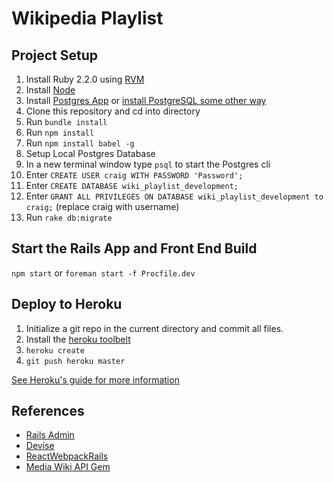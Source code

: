 # Wikipedia Playlist

## Project Setup

1. Install Ruby 2.2.0 using [RVM](https://rvm.io/rvm/install)
2. Install [Node](https://nodejs.org/en/)
3. Install [Postgres App](http://postgresapp.com/) or [install PostgreSQL some other way](http://www.postgresql.org/download/)
4. Clone this repository and cd into directory
5. Run `bundle install`
6. Run `npm install`
7. Run `npm install babel -g`
7. Setup Local Postgres Database
  1. In a new terminal window type `psql` to start the Postgres cli
  2. Enter `CREATE USER craig WITH PASSWORD 'Password';`
  3. Enter `CREATE DATABASE wiki_playlist_development;`
  4. Enter `GRANT ALL PRIVILEGES ON DATABASE wiki_playlist_development to craig;` (replace craig with username)
8. Run `rake db:migrate`

## Start the Rails App and Front End Build

`npm start` or `foreman start -f Procfile.dev`

## Deploy to Heroku

1. Initialize a git repo in the current directory and commit all files.
2. Install the [heroku toolbelt](https://toolbelt.heroku.com/)
3. `heroku create`
4. `git push heroku master`

[See Heroku's guide for more information](https://devcenter.heroku.com/articles/getting-started-with-rails4)


## References

- [Rails Admin](https://github.com/sferik/rails_admin)
- [Devise](https://github.com/plataformatec/devise)
- [ReactWebpackRails](https://github.com/netguru/react_webpack_rails)
- [Media Wiki API Gem](https://github.com/wikimedia/mediawiki-ruby-api)